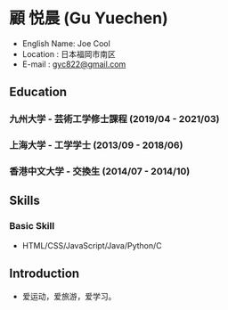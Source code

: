# 顧 悦晨 (Gu Yuechen)

* English Name: Joe Cool
* Location : 日本福岡市南区
* E-mail : gyc822@gmail.com


## Education

### 九州大学 - 芸術工学修士課程 (2019/04 - 2021/03)

### 上海大学 - 工学学士 (2013/09 - 2018/06)

### 香港中文大学 - 交換生 (2014/07 - 2014/10)


## Skills

### Basic Skill

* HTML/CSS/JavaScript/Java/Python/C


## Introduction

* 爱运动，爱旅游，爱学习。
